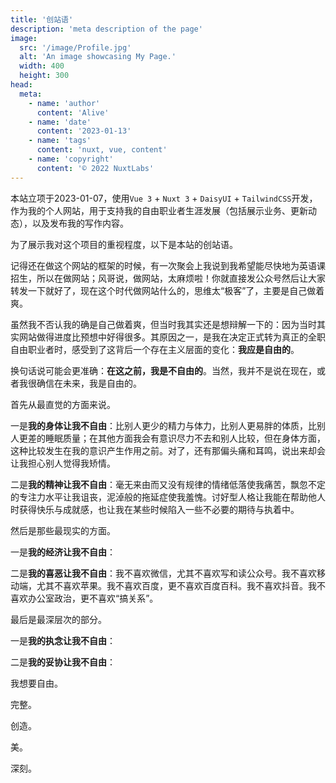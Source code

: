 ```yaml
---
title: '创站语'
description: 'meta description of the page'
image:
  src: '/image/Profile.jpg'
  alt: 'An image showcasing My Page.'
  width: 400
  height: 300
head:
  meta:
    - name: 'author'
      content: 'Alive'
    - name: 'date'
      content: '2023-01-13'
    - name: 'tags'
      content: 'nuxt, vue, content'
    - name: 'copyright'
      content: '© 2022 NuxtLabs'
---
```

本站立项于2023-01-07，使用`Vue 3` + `Nuxt 3` + `DaisyUI` + `TailwindCSS`开发，作为我的个人网站，用于支持我的自由职业者生涯发展（包括展示业务、更新动态），以及发布我的写作内容。

为了展示我对这个项目的重视程度，以下是本站的创站语。

<!--more-->
记得还在做这个网站的框架的时候，有一次聚会上我说到我希望能尽快地为英语课招生，所以在做网站；风哥说，做网站，太麻烦啦！你就直接发公众号然后让大家转发一下就好了，现在这个时代做网站什么的，思维太“极客”了，主要是自己做着爽。

虽然我不否认我的确是自己做着爽，但当时我其实还是想辩解一下的：因为当时其实网站做得进度比预想中好得很多。其原因之一，是我在决定正式转为真正的全职自由职业者时，感受到了这背后一个存在主义层面的变化：**我应是自由的**。

换句话说可能会更准确：**在这之前，我是不自由的**。当然，我并不是说在现在，或者我很确信在未来，我是自由的。

首先从最直觉的方面来说。

一是**我的身体让我不自由**：比别人更少的精力与体力，比别人更易胖的体质，比别人更差的睡眠质量；在其他方面我会有意识尽力不去和别人比较，但在身体方面，这种比较发生在我的意识产生作用之前。对了，还有那偏头痛和耳鸣，说出来却会让我担心别人觉得我矫情。

二是**我的精神让我不自由**：毫无来由而又没有规律的情绪低落使我痛苦，飘忽不定的专注力水平让我诅丧，泥淖般的拖延症使我羞愧。讨好型人格让我能在帮助他人时获得快乐与成就感，也让我在某些时候陷入一些不必要的期待与执着中。

然后是那些最现实的方面。

一是**我的经济让我不自由**：

二是**我的喜恶让我不自由**：我不喜欢微信，尤其不喜欢写和读公众号。我不喜欢移动端，尤其不喜欢苹果。我不喜欢百度，更不喜欢百度百科。我不喜欢抖音。我不喜欢办公室政治，更不喜欢“搞关系”。

最后是最深层次的部分。

一是**我的执念让我不自由**：

二是**我的妥协让我不自由**：

我想要自由。

完整。

创造。

美。

深刻。